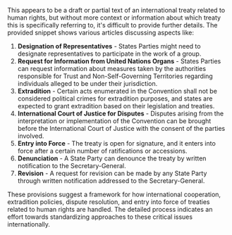 This appears to be a draft or partial text of an international treaty related to human rights, but without more context or information about which treaty this is specifically referring to, it's difficult to provide further details. The provided snippet shows various articles discussing aspects like:

1. **Designation of Representatives** - States Parties might need to designate representatives to participate in the work of a group.
2. **Request for Information from United Nations Organs** - States Parties can request information about measures taken by the authorities responsible for Trust and Non-Self-Governing Territories regarding individuals alleged to be under their jurisdiction.
3. **Extradition** - Certain acts enumerated in the Convention shall not be considered political crimes for extradition purposes, and states are expected to grant extradition based on their legislation and treaties.
4. **International Court of Justice for Disputes** - Disputes arising from the interpretation or implementation of the Convention can be brought before the International Court of Justice with the consent of the parties involved.
5. **Entry into Force** - The treaty is open for signature, and it enters into force after a certain number of ratifications or accessions.
6. **Denunciation** - A State Party can denounce the treaty by written notification to the Secretary-General.
7. **Revision** - A request for revision can be made by any State Party through written notification addressed to the Secretary-General.

These provisions suggest a framework for how international cooperation, extradition policies, dispute resolution, and entry into force of treaties related to human rights are handled. The detailed process indicates an effort towards standardizing approaches to these critical issues internationally.